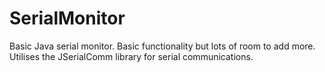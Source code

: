 # SerialMonitor
Basic Java serial monitor. Basic functionality but lots of room to add more. Utilises the JSerialComm library for serial communications. 
